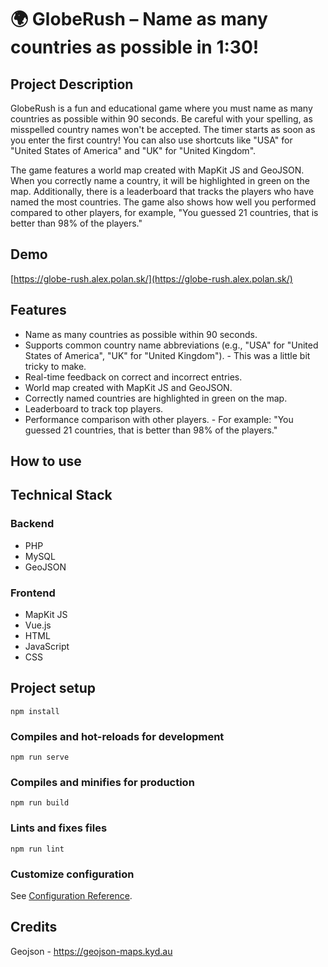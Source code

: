 # 🌍 GlobeRush – Name as many countries as possible in 1:30!

## Project Description
GlobeRush is a fun and educational game where you must name as many countries as possible within 90 seconds. Be careful with your spelling, as misspelled country names won't be accepted. The timer starts as soon as you enter the first country! You can also use shortcuts like "USA" for "United States of America" and "UK" for "United Kingdom".

The game features a world map created with MapKit JS and GeoJSON. When you correctly name a country, it will be highlighted in green on the map. Additionally, there is a leaderboard that tracks the players who have named the most countries. The game also shows how well you performed compared to other players, for example, "You guessed 21 countries, that is better than 98% of the players."

## Demo
[https://globe-rush.alex.polan.sk/](https://globe-rush.alex.polan.sk/)

## Features
- Name as many countries as possible within 90 seconds.
- Supports common country name abbreviations (e.g., "USA" for "United States of America", "UK" for "United Kingdom"). - This was a little bit tricky to make.
- Real-time feedback on correct and incorrect entries.
- World map created with MapKit JS and GeoJSON.
- Correctly named countries are highlighted in green on the map.
- Leaderboard to track top players.
- Performance comparison with other players. - For example: "You guessed 21 countries, that is better than 98% of the players."

## How to use


## Technical Stack

### Backend
- PHP
- MySQL
- GeoJSON

### Frontend
- MapKit JS
- Vue.js
- HTML
- JavaScript
- CSS

## Project setup
```
npm install
```

### Compiles and hot-reloads for development
```
npm run serve
```

### Compiles and minifies for production
```
npm run build
```

### Lints and fixes files
```
npm run lint
```

### Customize configuration
See [Configuration Reference](https://cli.vuejs.org/config/).

## Credits
Geojson - https://geojson-maps.kyd.au
